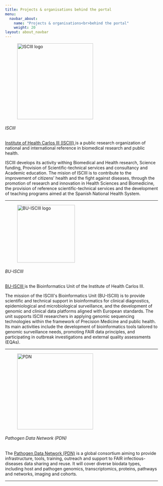 ```yaml
---
title: Projects & organisations behind the portal
menu:
  navbar_about:
    name: "Projects & organisations<br>behind the portal"
    weight: 20
layout: about_navbar
---
```


<div class="row">
  <div class="col-12 col-md-4 col-lg-3 d-none d-md-block">
    <figure class="figure mt-3">
      <img width="250" alt="ISCIII logo" src="/img/isciii_logo.png">
    </figure>
  </div>
  <div class="col-12 col-md-8 col-lg-9">
    <h6>ISCIII</h6>
    <p><a href="https://www.isciii.es/en/">Institute of Health Carlos III (ISCIII) </a> is a public research organization of national and international reference in biomedical research and public health.</p>
    <p>ISCIII develops its activity withing Biomedical and Health research, Science funding, Provision of Scientific-technical services and consultancy and Academic education. The mision of ISCIII is to contribute to the improvement of citizens’ health and the fight against diseases, through the promotion of research and innovation in Health Sciences and Biomedicine, the provision of reference scientific-technical services and the development of teaching programs aimed at the Spanish National Health System.</p>
  </div>
</div>
<hr class="faded" />

<div class="row mt-4">
  <div class="col-12 col-md-4 col-lg-3 d-none d-md-block">
    <figure class="figure">
      <img width="190" alt="BU-ISCIII logo" src="/img/buisciii_logo.png">
    </figure>
  </div>
  <div class="col-12 col-md-8 col-lg-9">
    <h6>BU-ISCIII</h6>
    <p><a href="https://www.isciii.es/en/ub/unidad">BU-ISCIII </a>is the Bioinformatics Unit of the Institute of Health Carlos III.</p>
    <p>The mission of the ISCIII's Bioinformatics Unit (BU-ISCIII) is to provide scientific and technical support in bioinformatics for clinical diagnostics, epidemiological and microbiological surveillance, and the development of genomic and clinical data platforms aligned with European standards. The unit supports ISCIII researchers in applying genomic sequencing technologies within the framework of Precision Medicine and public health. Its main activities include the development of bioinformatics tools tailored to genomic surveillance needs, promoting FAIR data principles, and participating in outbreak investigations and external quality assessments (EQAs).</p>
  </div>
</div>
<hr class="faded" />

<div class="row mt-4">
  <div class="col-12 col-md-4 col-lg-3 d-none d-md-block">
    <figure class="figure">
      <img width="250" alt="PDN" src="/img/pdn_logo.png">
    </figure>
  </div>
  <div class="col-12 col-md-8 col-lg-9">
    <h6>Pathogen Data Network (PDN)</h6>
    <p>The <a href="https://pathogendatanetwork.org/">Pathogen Data Network (PDN)</a> is a global consortium aiming to provide infrastructure, tools, training, outreach and support to FAIR infectious-diseases data sharing and reuse. It will cover diverse biodata types, including host and pathogen genomics, transcriptomics, proteins, pathways and networks, imaging and cohorts.</p>
  </div>
</div>
<hr class="faded" />